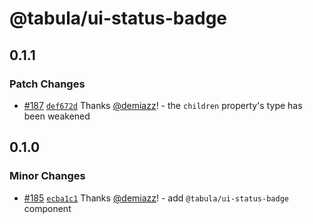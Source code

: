 # @tabula/ui-status-badge

## 0.1.1

### Patch Changes

- [#187](https://github.com/ReTable/ui-kit/pull/187) [`def672d`](https://github.com/ReTable/ui-kit/commit/def672d4ed920d59b89570ca0cba3c494b9c3b7b) Thanks [@demiazz](https://github.com/demiazz)! - the `children` property's type has been weakened

## 0.1.0

### Minor Changes

- [#185](https://github.com/ReTable/ui-kit/pull/185) [`ecba1c1`](https://github.com/ReTable/ui-kit/commit/ecba1c1b24c5ed5a4d86c1f0a45fe8fad2f11abf) Thanks [@demiazz](https://github.com/demiazz)! - add `@tabula/ui-status-badge` component
